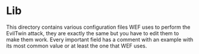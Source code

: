 # Lib

This directory contains various configuration files WEF uses to perform the EvilTwin attack, they are exactly the same but you have to edit them to make them work. Every important field has a comment with an example with its most common value or at least the one that WEF uses. 


